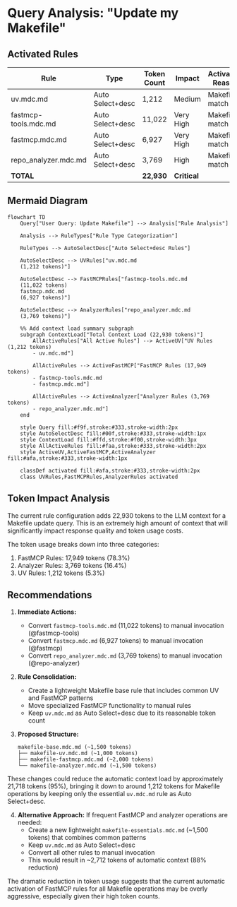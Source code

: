 # Query Analysis: "Update my Makefile"

## Activated Rules

| Rule                           | Type             | Token Count | Impact     | Activation Reason |
| ----------------------------- | ---------------- | ----------- | ---------- | ---------------- |
| uv.mdc.md                    | Auto Select+desc | 1,212       | Medium     | Makefile match |
| fastmcp-tools.mdc.md         | Auto Select+desc | 11,022      | Very High  | Makefile match |
| fastmcp.mdc.md               | Auto Select+desc | 6,927       | Very High  | Makefile match |
| repo_analyzer.mdc.md         | Auto Select+desc | 3,769       | High       | Makefile match |
| **TOTAL**                     |                  | **22,930**  | **Critical** | |

## Mermaid Diagram

```mermaid
flowchart TD
    Query["User Query: Update Makefile"] --> Analysis["Rule Analysis"]

    Analysis --> RuleTypes["Rule Type Categorization"]

    RuleTypes --> AutoSelectDesc["Auto Select+desc Rules"]

    AutoSelectDesc --> UVRules["uv.mdc.md
    (1,212 tokens)"]

    AutoSelectDesc --> FastMCPRules["fastmcp-tools.mdc.md
    (11,022 tokens)
    fastmcp.mdc.md
    (6,927 tokens)"]

    AutoSelectDesc --> AnalyzerRules["repo_analyzer.mdc.md
    (3,769 tokens)"]

    %% Add context load summary subgraph
    subgraph ContextLoad["Total Context Load (22,930 tokens)"]
        AllActiveRules["All Active Rules"] --> ActiveUV["UV Rules (1,212 tokens)
        - uv.mdc.md"]

        AllActiveRules --> ActiveFastMCP["FastMCP Rules (17,949 tokens)
        - fastmcp-tools.mdc.md
        - fastmcp.mdc.md"]

        AllActiveRules --> ActiveAnalyzer["Analyzer Rules (3,769 tokens)
        - repo_analyzer.mdc.md"]
    end

    style Query fill:#f9f,stroke:#333,stroke-width:2px
    style AutoSelectDesc fill:#00f,stroke:#333,stroke-width:1px
    style ContextLoad fill:#ffd,stroke:#f00,stroke-width:3px
    style AllActiveRules fill:#faa,stroke:#333,stroke-width:2px
    style ActiveUV,ActiveFastMCP,ActiveAnalyzer fill:#afa,stroke:#333,stroke-width:1px

    classDef activated fill:#afa,stroke:#333,stroke-width:2px
    class UVRules,FastMCPRules,AnalyzerRules activated
```

## Token Impact Analysis

The current rule configuration adds 22,930 tokens to the LLM context for a Makefile update query. This is an extremely high amount of context that will significantly impact response quality and token usage costs.

The token usage breaks down into three categories:
1. FastMCP Rules: 17,949 tokens (78.3%)
2. Analyzer Rules: 3,769 tokens (16.4%)
3. UV Rules: 1,212 tokens (5.3%)

## Recommendations

1. **Immediate Actions:**
   - Convert `fastmcp-tools.mdc.md` (11,022 tokens) to manual invocation (@fastmcp-tools)
   - Convert `fastmcp.mdc.md` (6,927 tokens) to manual invocation (@fastmcp)
   - Convert `repo_analyzer.mdc.md` (3,769 tokens) to manual invocation (@repo-analyzer)

2. **Rule Consolidation:**
   - Create a lightweight Makefile base rule that includes common UV and FastMCP patterns
   - Move specialized FastMCP functionality to manual rules
   - Keep `uv.mdc.md` as Auto Select+desc due to its reasonable token count

3. **Proposed Structure:**
   ```
   makefile-base.mdc.md (~1,500 tokens)
   ├── makefile-uv.mdc.md (~1,000 tokens)
   ├── makefile-fastmcp.mdc.md (~2,000 tokens)
   └── makefile-analyzer.mdc.md (~1,500 tokens)
   ```

These changes could reduce the automatic context load by approximately 21,718 tokens (95%), bringing it down to around 1,212 tokens for Makefile operations by keeping only the essential `uv.mdc.md` rule as Auto Select+desc.

4. **Alternative Approach:**
   If frequent FastMCP and analyzer operations are needed:
   - Create a new lightweight `makefile-essentials.mdc.md` (~1,500 tokens) that combines common patterns
   - Keep `uv.mdc.md` as Auto Select+desc
   - Convert all other rules to manual invocation
   - This would result in ~2,712 tokens of automatic context (88% reduction)

The dramatic reduction in token usage suggests that the current automatic activation of FastMCP rules for all Makefile operations may be overly aggressive, especially given their high token counts.
